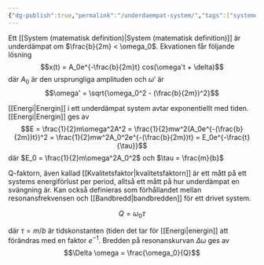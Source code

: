 ```yaml
---
{"dg-publish":true,"permalink":"/underdaempat-system/","tags":["systemochtransformer","fysik"]}
---
```



Ett [[System (matematisk definition)\|System (matematisk definition)]] är underdämpat om $\frac{b}{2m} < \omega_0$. Ekvationen får följande lösning
$$x(t) = A_0e^{-\frac{b}{2m}t} cos(\omega't + \delta)$$ där $A_0$ är den
ursprungliga amplituden och $\omega'$ är
$$\omega' = \sqrt{\omega_0^2 - (\frac{b}{2m})^2}$$

[[Energi\|Energin]] i ett underdämpat system avtar exponentiellt med tiden. [[Energi\|Energin]] ges av
$$E = \frac{1}{2}m\omega^2A^2 = \frac{1}{2}mw^2(A_0e^{-(\frac{b}{2m})t})^2 = \frac{1}{2}mw^2A_0^2e^{-(\frac{b}{2m})t} = E_0e^{-\frac{t}{\tau}}$$
där $E_0 = \frac{1}{2}m\omega^2A_0^2$ och $\tau = \frac{m}{b}$

Q-faktorn, även kallad [[Kvalitetsfaktor\|kvalitetsfaktorn]] är ett mått på ett systems
energiförlust per period, alltså ett mått på hur underdämpat en
svängning är. Kan också definieras som förhållandet mellan
resonansfrekvensen och [[Bandbredd\|bandbredden]] för ett drivet system.

$$Q = \omega_0 \tau$$

där $\tau = m/b$ är tidskonstanten (tiden det tar för [[Energi\|energin]] att
förändras med en faktor $e^{-1}$. Bredden på resonanskurvan
$\Delta \omega$ ges av $$\Delta \omega = \frac{\omega_0}{Q}$$